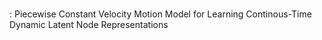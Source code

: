 # 
: Piecewise Constant Velocity Motion Model for Learning Continous-Time Dynamic Latent Node Representations
